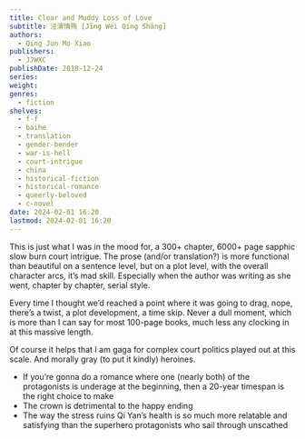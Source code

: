 ```yaml
---
title: Clear and Muddy Loss of Love
subtitle: 泾渭情殇 [Jīng Wèi Qíng Shāng]
authors:
  - Qing Jun Mo Xiao
publishers:
  - JJWXC
publishDate: 2018-12-24
series: 
weight: 
genres:
  - fiction
shelves:
  - f-f
  - baihe
  - translation
  - gender-bender
  - war-is-hell
  - court-intrigue
  - china
  - historical-fiction
  - historical-romance
  - queerly-beloved
  - c-novel
date: 2024-02-01 16:20
lastmod: 2024-02-01 16:20
---
```

This is just what I was in the mood for, a 300+ chapter, 6000+ page sapphic slow burn court intrigue. The prose (and/or translation?) is more functional than beautiful on a sentence level, but on a plot level, with the overall character arcs, it’s mad skill. Especially when the author was writing as she went, chapter by chapter, serial style. 

Every time I thought we’d reached a point where it was going to drag, nope, there’s a twist, a plot development, a time skip. Never a dull moment, which is more than I can say for most 100-page books, much less any clocking in at this massive length.

Of course it helps that I am gaga for complex court politics played out at this scale. And morally gray (to put it kindly) heroines.

- If you’re gonna do a romance where one (nearly both) of the protagonists is underage at the beginning, then a 20-year timespan is the right choice to make
- The crown is detrimental to the happy ending 
- The way the stress ruins Qi Yan’s health is so much more relatable and satisfying than the superhero protagonists who sail through unscathed

